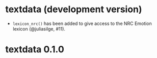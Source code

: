 # textdata (development version)

* `lexicon_nrc()` has been added to give access to the  NRC Emotion lexicon (@juliasilge, #11).

# textdata 0.1.0
